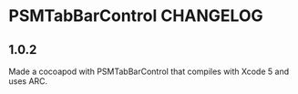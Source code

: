 # PSMTabBarControl CHANGELOG

## 1.0.2

Made a cocoapod with PSMTabBarControl that compiles with Xcode 5 and uses ARC.
